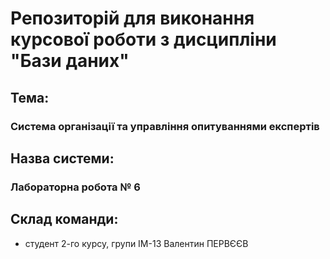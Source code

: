# Репозиторій для виконання курсової роботи з дисципліни "Бази даних"

## Тема:

### Система організації та управління опитуваннями експертів

## Назва системи:

### Лабораторна робота № 6

## Склад команди:

- студент 2-го курсу, групи ІМ-13 Валентин ПЕРВЄЄВ

